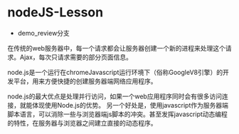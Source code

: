 # nodeJS-Lesson  

- demo_review分支

在传统的web服务器中，每一个请求都会让服务器创建一个新的进程来处理这个请求。Ajax，每次只请求需要的部分页面信息。

node.js是一个运行在chromeJavascript运行环境下（俗称GoogleV8引擎）的开发平台，用来方便快捷的创建服务器端网络应用程序。

node.js的最大优点是处理并行访问，如果一个web应用程序同时会有很多访问连接，就能体现使用Node.js的优势。
另一个好处是，使用javascript作为服务器端脚本语言，可以消除一些与浏览器端js脚本的冲突。甚至发挥javascript动态编程的特性，在服务器与浏览器之间建立直接的动态程序。
